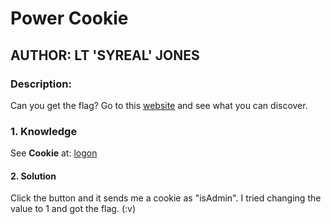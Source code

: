 # Power Cookie
## AUTHOR: LT 'SYREAL' JONES

### Description:
Can you get the flag?
Go to this [website](http://saturn.picoctf.net:57741) and see what you can discover.

### 1. Knowledge
See **Cookie** at: [logon](logon.md/)

#### 2. Solution
Click the button and it sends me a cookie as "isAdmin". I tried changing the value to 1 and got the flag. (:v)